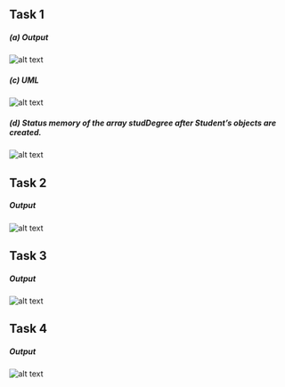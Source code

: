## Task 1

##### (a) Output

![alt text][1]

[1]: https://user-images.githubusercontent.com/55252513/78765751-00f31f80-79bb-11ea-83eb-c6865a53d579.PNG

##### (c) UML  

![alt text][2]

[2]: https://user-images.githubusercontent.com/55252513/78765736-fb95d500-79ba-11ea-9d46-145f78c207b5.png

##### (d) Status memory of the array studDegree after Student’s objects are created. 

![alt text][3]

[3]: https://user-images.githubusercontent.com/55252513/78772896-03f30d80-79c5-11ea-9ca7-73004ee36a87.png

## Task 2

##### Output

![alt text][4]

[4]: https://user-images.githubusercontent.com/55252513/79039995-e1a4fe00-7c17-11ea-9776-a9b365d7f848.PNG

## Task 3

##### Output

![alt text][5]

[5]: https://user-images.githubusercontent.com/55252513/79065664-b63c1500-7ce4-11ea-94e4-27b9587c2191.PNG

## Task 4

##### Output

![alt text][6]

[6]: https://user-images.githubusercontent.com/55252513/79065665-bb995f80-7ce4-11ea-99fb-444ed23e018c.PNG
